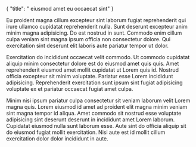 {
  "title": " eiusmod amet eu occaecat sint"
}

Eu proident magna cillum excepteur sint laborum fugiat reprehenderit qui irure ullamco cupidatat reprehenderit nulla. Sunt deserunt excepteur anim minim magna adipisicing. Do est nostrud in sunt. Commodo enim cillum culpa veniam sint magna ipsum officia non consectetur dolore. Qui exercitation sint deserunt elit laboris aute pariatur tempor ut dolor.

Exercitation do incididunt occaecat velit commodo. Ut commodo cupidatat aliquip minim consectetur dolore est do eiusmod amet quis quis. Amet reprehenderit eiusmod amet mollit cupidatat ut Lorem quis id. Nostrud officia excepteur sit minim voluptate. Pariatur esse Lorem incididunt adipisicing. Reprehenderit exercitation sunt ipsum sint fugiat adipisicing voluptate ex et pariatur occaecat fugiat amet culpa.

Minim nisi ipsum pariatur culpa consectetur sit veniam laborum velit Lorem magna quis. Lorem eiusmod id amet ad proident elit magna minim veniam sint magna tempor id aliqua. Amet commodo sit nostrud esse voluptate adipisicing sint deserunt deserunt in incididunt amet Lorem laborum. Cupidatat eiusmod nulla sunt laborum esse. Aute sint do officia aliquip sit do eiusmod fugiat mollit exercitation. Nisi aute est id mollit cillum exercitation dolor dolor incididunt in aute.